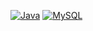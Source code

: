 [![Java](https://img.shields.io/badge/Java-red?style=for-the-badge&label=JDK&logoColor=white&labelColor=101010)]()
[![MySQL](https://img.shields.io/badge/MySQL-4479A1?style=for-the-badge&logo=mysql&logoColor=white&labelColor=101010)]()
